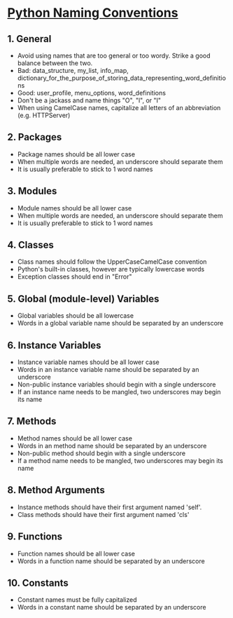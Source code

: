 [Python Naming Conventions](http://visualgit.readthedocs.io/en/latest/pages/naming_convention.html)
===================================================================================================

1\. General
-----------

-	Avoid using names that are too general or too wordy. Strike a good balance between the two.
-	Bad: data_structure, my_list, info_map, dictionary_for_the_purpose_of_storing_data_representing_word_definitions
-	Good: user_profile, menu_options, word_definitions
-	Don't be a jackass and name things "O", "l", or "I"
-	When using CamelCase names, capitalize all letters of an abbreviation (e.g. HTTPServer)

2\. Packages
------------

-	Package names should be all lower case
-	When multiple words are needed, an underscore should separate them
-	It is usually preferable to stick to 1 word names

3\. Modules
-----------

-	Module names should be all lower case
-	When multiple words are needed, an underscore should separate them
-	It is usually preferable to stick to 1 word names

4\. Classes
-----------

-	Class names should follow the UpperCaseCamelCase convention
-	Python's built-in classes, however are typically lowercase words
-	Exception classes should end in "Error"

5\. Global (module-level) Variables
-----------------------------------

-	Global variables should be all lowercase
-	Words in a global variable name should be separated by an underscore

6\. Instance Variables
----------------------

-	Instance variable names should be all lower case
-	Words in an instance variable name should be separated by an underscore
-	Non-public instance variables should begin with a single underscore
-	If an instance name needs to be mangled, two underscores may begin its name

7\. Methods
-----------

-	Method names should be all lower case
-	Words in an method name should be separated by an underscore
-	Non-public method should begin with a single underscore
-	If a method name needs to be mangled, two underscores may begin its name

8\. Method Arguments
--------------------

-	Instance methods should have their first argument named 'self'.
-	Class methods should have their first argument named 'cls'

9\. Functions
-------------

-	Function names should be all lower case
-	Words in a function name should be separated by an underscore

10\. Constants
--------------

-	Constant names must be fully capitalized
-	Words in a constant name should be separated by an underscore
